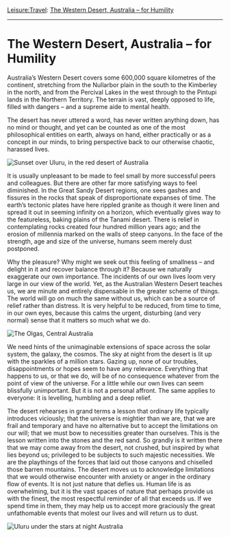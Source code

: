 [Leisure:](https://www.theschooloflife.com/thebookoflife/category/leisure/)[Travel](https://www.theschooloflife.com/thebookoflife/category/leisure/travel/): [The Western Desert, Australia – for Humility](https://www.theschooloflife.com/thebookoflife/deserts-keep-us-sane/)

* * *

# The Western Desert, Australia – for Humility

Australia’s Western Desert covers some 600,000 square kilometres of the continent, stretching from the Nullarbor plain in the south to the Kimberley in the north, and from the Percival Lakes in the west through to the Pintupi lands in the Northern Territory. The terrain is vast, deeply opposed to life, filled with dangers – and a supreme aide to mental health.

The desert has never uttered a word, has never written anything down, has no mind or thought, and yet can be counted as one of the most philosophical entities on earth, always on hand, either practically or as a concept in our minds, to bring perspective back to our otherwise chaotic, harassed lives.

![Sunset over Uluru, in the red desert of Australia](https://www.theschooloflife.com/thebookoflife/wp-content/uploads/2014/09/PM-270314-desertA.jpg)

It is usually unpleasant to be made to feel small by more successful peers and colleagues. But there are other far more satisfying ways to feel diminished. In the Great Sandy Desert regions, one sees gashes and fissures in the rocks that speak of disproportionate expanses of time. The earth’s tectonic plates have here rippled granite as though it were linen and spread it out in seeming infinity on a horizon, which eventually gives way to the featureless, baking plains of the Tanami desert. There is relief in contemplating rocks created four hundred million years ago; and the erosion of millennia marked on the walls of steep canyons. In the face of the strength, age and size of the universe, humans seem merely dust postponed.

Why the pleasure? Why might we seek out this feeling of smallness – and delight in it and recover balance through it? Because we naturally exaggerate our own importance. The incidents of our own lives loom very large in our view of the world. Yet, as the Australian Western Desert teaches us, we are minute and entirely dispensable in the greater scheme of things. The world will go on much the same without us, which can be a source of relief rather than distress. It is very helpful to be reduced, from time to time, in our own eyes, because this calms the urgent, disturbing (and very normal) sense that it matters so much what we do.

![The Olgas, Central Australia](https://www.theschooloflife.com/thebookoflife/wp-content/uploads/2014/09/PM-270314-desertB.jpg)

We need hints of the unimaginable extensions of space across the solar system, the galaxy, the cosmos. The sky at night from the desert is lit up with the sparkles of a million stars. Gazing up, none of our troubles, disappointments or hopes seem to have any relevance. Everything that happens to us, or that we do, will be of no consequence whatever from the point of view of the universe. For a little while our own lives can seem blissfully unimportant. But it is not a personal affront. The same applies to everyone: it is levelling, humbling and a deep relief.

The desert rehearses in grand terms a lesson that ordinary life typically introduces viciously; that the universe is mightier than we are, that we are frail and temporary and have no alternative but to accept the limitations on our will; that we must bow to necessities greater than ourselves. This is the lesson written into the stones and the red sand. So grandly is it written there that we may come away from the desert, not crushed, but inspired by what lies beyond us; privileged to be subjects to such majestic necessities. We are the playthings of the forces that laid out those canyons and chiselled those barren mountains. The desert moves us to acknowledge limitations that we would otherwise encounter with anxiety or anger in the ordinary flow of events. It is not just nature that defies us. Human life is as overwhelming, but it is the vast spaces of nature that perhaps provide us with the finest, the most respectful reminder of all that exceeds us. If we spend time in them, they may help us to accept more graciously the great unfathomable events that molest our lives and will return us to dust.

![Uluru under the stars at night Australia](https://www.theschooloflife.com/thebookoflife/wp-content/uploads/2014/09/PM-270314-desertC.jpg)
